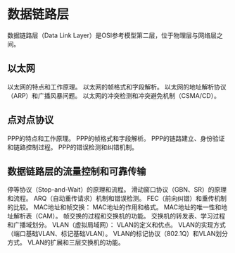 # 数据链路层

数据链路层（Data Link Layer）是OSI参考模型第二层，位于物理层与网络层之间。

## 以太网

以太网的特点和工作原理。
以太网的帧格式和字段解析。
以太网的地址解析协议（ARP）和广播风暴问题。
以太网的冲突检测和冲突避免机制（CSMA/CD）。

## 点对点协议

PPP的特点和工作原理。
PPP的帧格式和字段解析。
PPP的链路建立、身份验证和链路控制过程。
PPP的错误检测和纠错机制。

## 数据链路层的流量控制和可靠传输

停等协议（Stop-and-Wait）的原理和流程。
滑动窗口协议（GBN、SR）的原理和流程。
ARQ（自动重传请求）机制和错误检测。
FEC（前向纠错）和重传机制的比较。
MAC地址和帧交换：
MAC地址的作用和格式。
MAC地址的唯一性和地址解析表（CAM）。
帧交换的过程和交换机的功能。
交换机的转发表、学习过程和广播域划分。
VLAN（虚拟局域网）：
VLAN的定义和优点。
VLAN的实现方式（端口基础VLAN、标记基础VLAN）。
VLAN的标记协议（802.1Q）和VLAN划分方式。
VLAN的扩展和三层交换机的功能。
